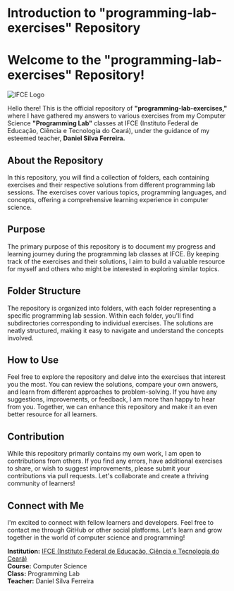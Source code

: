 # Introduction to "programming-lab-exercises" Repository

# Welcome to the "programming-lab-exercises" Repository!

![IFCE Logo](https://pt.wikipedia.org/wiki/Ficheiro:Instituto_Federal_do_Cear%C3%A1_-_Marca_Vertical_2015_-_com_margens.svg)

Hello there! This is the official repository of **"programming-lab-exercises,"** where I have gathered my answers to various exercises from my Computer Science **"Programming Lab"** classes at IFCE (Instituto Federal de Educação, Ciência e Tecnologia do Ceará), under the guidance of my esteemed teacher, **Daniel Silva Ferreira.**

## About the Repository

In this repository, you will find a collection of folders, each containing exercises and their respective solutions from different programming lab sessions. The exercises cover various topics, programming languages, and concepts, offering a comprehensive learning experience in computer science.

## Purpose

The primary purpose of this repository is to document my progress and learning journey during the programming lab classes at IFCE. By keeping track of the exercises and their solutions, I aim to build a valuable resource for myself and others who might be interested in exploring similar topics.

## Folder Structure

The repository is organized into folders, with each folder representing a specific programming lab session. Within each folder, you'll find subdirectories corresponding to individual exercises. The solutions are neatly structured, making it easy to navigate and understand the concepts involved.

## How to Use

Feel free to explore the repository and delve into the exercises that interest you the most. You can review the solutions, compare your own answers, and learn from different approaches to problem-solving. If you have any suggestions, improvements, or feedback, I am more than happy to hear from you. Together, we can enhance this repository and make it an even better resource for all learners.

## Contribution

While this repository primarily contains my own work, I am open to contributions from others. If you find any errors, have additional exercises to share, or wish to suggest improvements, please submit your contributions via pull requests. Let's collaborate and create a thriving community of learners!

## Connect with Me

I'm excited to connect with fellow learners and developers. Feel free to contact me through GitHub or other social platforms. Let's learn and grow together in the world of computer science and programming!

**Institution:** [IFCE (Instituto Federal de Educação, Ciência e Tecnologia do Ceará)](https://www.ifce.edu.br/)  
**Course:** Computer Science  
**Class:** Programming Lab  
**Teacher:** Daniel Silva Ferreira
